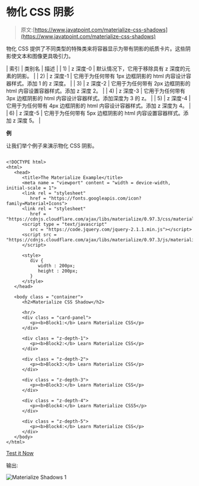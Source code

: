 # 物化 CSS 阴影

> 原文:[https://www.javatpoint.com/materialize-css-shadows](https://www.javatpoint.com/materialize-css-shadows)

物化 CSS 提供了不同类型的特殊类来将容器显示为带有阴影的纸质卡片。这些阴影使文本和图像更具吸引力。

| 索引 | 类别名 | 描述 |
| 1) | z 深度-0 | 默认情况下，它用于移除具有 z 深度的元素的阴影。 |
| 2) | z 深度-1 | 它用于为任何带有 1px 边框阴影的 html 内容设计容器样式。添加 1 的 z 深度。 |
| 3) | z 深度-2 | 它用于为任何带有 2px 边框阴影的 html 内容设置容器样式。添加 z 深度 2。 |
| 4) | z 深度-3 | 它用于为任何带有 3px 边框阴影的 html 内容设计容器样式。添加深度为 3 的 z。 |
| 5) | z 深度-4 | 它用于为任何带有 4px 边框阴影的 html 内容设计容器样式。添加 z 深度为 4。 |
| 6) | z 深度-5 | 它用于为任何带有 5px 边框阴影的 html 内容设置容器样式。添加 z 深度 5。 |

**例**

让我们举个例子来演示物化 CSS 阴影。

```

<!DOCTYPE html>
<html>
   <head>
      <title>The Materialize Example</title>
      <meta name = "viewport" content = "width = device-width, initial-scale = 1">      
      <link rel = "stylesheet"
         href = "https://fonts.googleapis.com/icon?family=Material+Icons">
      <link rel = "stylesheet"
         href = "https://cdnjs.cloudflare.com/ajax/libs/materialize/0.97.3/css/materialize.min.css">
      <script type = "text/javascript"
         src = "https://code.jquery.com/jquery-2.1.1.min.js"></script>           
      <script src = "https://cdnjs.cloudflare.com/ajax/libs/materialize/0.97.3/js/materialize.min.js">
      </script>             

      <style>
         div {
            width : 200px;	
            height : 200px;				
         } 
      </style>
   </head>

   <body class = "container"> 
      <h2>Materialize CSS Shadow</h2>

      <hr/>
      <div class = "card-panel">
         <p><b>Block1:</b> Learn Materialize CSS</p>
      </div>

      <div class = "z-depth-1">
         <p><b>Block2:</b> Learn Materialize CSS</p>
      </div>

      <div class = "z-depth-2">
         <p><b>Block3:</b> Learn Materialize CSS</p>
      </div>

      <div class = "z-depth-3">
         <p><b>Block3:</b> Learn Materialize CSS</p>
      </div>

      <div class = "z-depth-4">
         <p><b>Block4:</b> Learn Materialize CSS5</p>
      </div>

      <div class = "z-depth-5">
         <p><b>Block4:</b> Learn Materialize CSS</p>
      </div>	  
   </body>
</html>

```

[Test it Now](https://www.javatpoint.com/oprweb/test.jsp?filename=materializecssshadows1)

输出:

![Materialize Shadows 1](../Images/5438cf6753016ff9a80c8f4ba5a87bee.png)